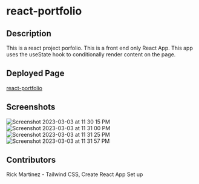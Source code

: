 # react-portfolio

## Description
This is a react project porfolio. This is a front end only React App. This app uses the useState hook to conditionally render content on the page.

## Deployed Page
[react-portfolio](https://medranomiler.github.io/react-portfolio)

## Screenshots
![Screenshot 2023-03-03 at 11 30 15 PM](https://user-images.githubusercontent.com/67513942/222877890-962c5d7a-02ef-4b9d-87c1-9e1386e9134e.png)
![Screenshot 2023-03-03 at 11 31 00 PM](https://user-images.githubusercontent.com/67513942/222877895-ab80feaf-f79e-4305-85a2-85b0a974d0ee.png)
![Screenshot 2023-03-03 at 11 31 25 PM](https://user-images.githubusercontent.com/67513942/222877896-0ae35023-0dba-4a6e-982f-a49fb2861276.png)
![Screenshot 2023-03-03 at 11 31 57 PM](https://user-images.githubusercontent.com/67513942/222877898-5f31ee41-92d1-4d6b-9273-3e7fd739c914.png)

## Contributors
Rick Martinez - Tailwind CSS, Create React App Set up
